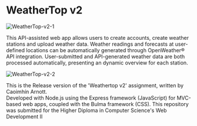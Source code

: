 # WeatherTop v2

![WeatherTop-v2-1](https://github.com/user-attachments/assets/9cff7b0f-9b90-4aec-b131-c7cca0d7d4fb)

This API-assisted web app allows users to create accounts, create weather stations and upload weather data.
Weather readings and forecasts at user-defined locations can be automatically generated through OpenWeather® API integration.
User-submitted and API-generated weather data are both processed automatically, presenting an dynamic overview for each station.

![WeatherTop-v2-2](https://github.com/user-attachments/assets/4239dd68-209b-441c-a3bd-5927cb12c6b9)

This is the Release version of the 'Weathertop v2' assignment, written by Caoimhín Arnott.  
Developed with Node.js using the Express framework (JavaScript) for MVC-based web apps, coupled with the Bulma framework (CSS).
This repository was submitted for the Higher Diploma in Computer Science's Web Development II
